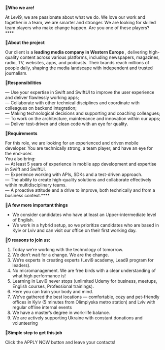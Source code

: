 **🔹Who we are!**

At Levi9, we are passionate about what we do. We love our work and together in
a team, we are smarter and stronger. We are looking for skilled team players
who make change happen. Are you one of these players?****

**🔹About the project**

Our client is a **leading media company in Western Europe** , delivering high-
quality content across various platforms, including newspapers, magazines,
radio, TV, websites, apps, and podcasts. Their brands reach millions of people
daily, shaping the media landscape with independent and trusted journalism.

**🔹Responsibilities**

— Use your expertise in Swift and SwiftUI to improve the user experience and
deliver flawlessly working apps;  
— Collaborate with other technical disciplines and coordinate with colleagues
on backend integration;  
— Making technological decisions and supporting and coaching colleagues;  
— To work on the architecture, maintenance and innovation within our apps;  
— Deliver test-driven and clean code with an eye for quality.

**🔹Requirements**

For this role, we are looking for an experienced and driven mobile developer.
You are technically strong, a team player, and have an eye for the end-user.  
You also bring:  
— At least 5 years of experience in mobile app development and expertise in
Swift and SwiftUI.  
— Experience working with APIs, SDKs and a test-driven approach.  
— The ability to create high-quality solutions and collaborate effectively
within multidisciplinary teams.  
— A proactive attitude and a drive to improve, both technically and from a
business context.****

**🔹A few more important things**

  * We consider candidates who have at least an Upper-intermediate level of English.
  * We work in a hybrid setup, so we prioritize candidates who are based in Kyiv or Lviv and can visit our office on their first working day.

**🔹9 reasons to join us:**

  1. Today we’re working with the technology of tomorrow.
  2. We don’t wait for a change. We are the change.
  3. We’re experts in creating experts (Levi9 academy, Lead9 program for leaders).
  4. No micromanagement. We are free birds with a clear understanding of what high performance is!
  5. Learning in Levi9 never stops (unlimited Udemy for business, meetups, English courses, Professional trainings).
  6. Here you can train your body and mind.
  7. We’ve gathered the best locations — comfortable, cozy and pet-friendly offices in Kyiv (5 minutes from Olimpiyska metro station) and Lviv with regular offline internal events
  8. We have a master’s degree in work-life balance.
  9. We are actively supporting Ukraine with constant donations and volunteering

**🔹Simple step to get this job**

Click the APPLY NOW button and leave your contacts!